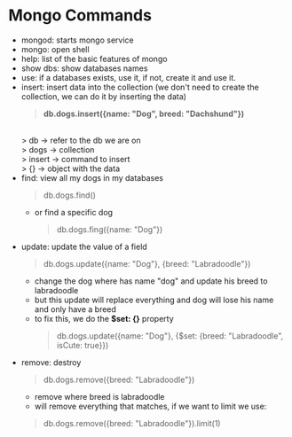 # Mongo Commands

* mongod: starts mongo service
* mongo: open shell
* help: list of the basic features of mongo
* show dbs: show databases names
* use: if a databases exists, use it, if not, create it and use it.
* insert: insert data into the collection (we don't need to create the collection, we can do it by inserting the data)
  > **db.dogs.insert({name: "Dog", breed: "Dachshund"})** <br>
  <br>
  > db -> refer to the db we are on <br>
  > dogs -> collection <br>
  > insert -> command to insert <br>
  > {} -> object with the data
* find: view all my dogs in my databases
  > db.dogs.find()
  * or find a specific dog
    > db.dogs.fing({name: "Dog"})
* update: update the value of a field
  > db.dogs.update({name: "Dog"}, {breed: "Labradoodle"})
  * change the dog where has name "dog" and update his breed to labradoodle
  * but this update will replace everything and dog will lose his name and only have a breed
  * to fix this, we do the **$set: {}** property
    > db.dogs.update({name: "Dog"}, {$set: {breed: "Labradoodle", isCute: true}})
* remove: destroy
  > db.dogs.remove({breed: "Labradoodle"})
  * remove where breed is labradoodle
  * will remove everything that matches, if we want to limit we use:
  > db.dogs.remove({breed: "Labradoodle"}).limit(1)